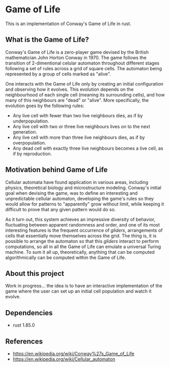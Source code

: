 # Game of Life
This is an implementation of Conway's Game of Life in rust. 

## What is the Game of Life?
Conway's Game of Life is a zero-player game devised by the British mathematician John Horton Conway in 1970. The game follows the transition of 2-dimentional celular automaton throughout different stages following a set of rules across a grid of square cells. The automaton being represented by a group of cells marked as "alive". 

One interacts with the Game of Life only by creating an initial configuration and observing how it evolves. This evolution depends on the neighbourhood of each single cell (meaning its surrounding cells), and how many of this neighbours are "dead" or "alive". More specifically, the evolution goes by the following rules:
- Any live cell with fewer than two live neighbours dies, as if by underpopulation.
- Any live cell with two or three live neighbours lives on to the next generation.
- Any live cell with more than three live neighbours dies, as if by overpopulation.
- Any dead cell with exactly three live neighbours becomes a live cell, as if by reproduction.


## Motivation behind Game of Life
Cellular automata have found application in various areas, including physics, theoretical biology and microstructure modeling. Conway's initial goal when devising the game, was to define an interesting and unpredictable cellular automaton, developing the game's rules so they would allow for patterns to "apparently" grow without limit, while keeping it difficult to prove that any given pattern would do so. 

As it turn out, this system achieves an impressive diversity of behavior, fluctuating between apparent randomness and order, and one of its most interesting features is the frequent occurrence of _gliders_, arrangements of cells that essentially move themselves across the grid. The thing is, it is possible to arrange the automaton so that this _gliders_ interact to perform computations, so all in all the Game of Life can emulate a universal Turing machine. To sum it all up, theoretically, anything that can be computed algorithmically can be computed within the Game of Life.

## About this project
Work in progress... the idea is to have an interactive implementation of the game where the user can set up an initial cell population and watch it evolve.

## Dependencies
- rust 1.85.0

## References
- https://en.wikipedia.org/wiki/Conway%27s_Game_of_Life
- https://en.wikipedia.org/wiki/Cellular_automaton

